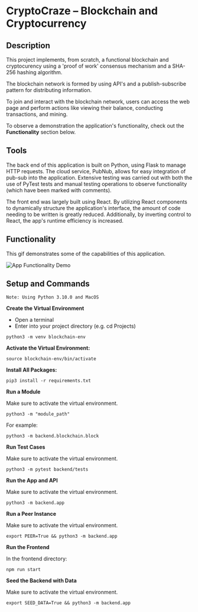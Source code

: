 # CryptoCraze – Blockchain and Cryptocurrency

## Description

This project implements, from scratch, a functional blockchain and cryptocurency using a 'proof of work' consensus mechanism and a SHA-256 hashing algorithm. 

The blockchain network is formed by using API's and a publish-subscribe pattern for distributing information. 

To join and interact with the blockchain network, users can access the web page and perform actions like viewing their balance, conducting transactions, and mining.

To observe a demonstration the application's functionality, check out the **Functionality** section below.

## Tools

The back end of this application is built on Python, using Flask to manage HTTP requests. The cloud service, PubNub, allows for easy integration of pub-sub into the application. Extensive testing was carried out with both the use of PyTest tests and manual testing operations to observe functionality (which have been marked with comments).

The front end was largely built using React. By utilizing React components to dynamically structure the application's interface, the amount of code needing to be written is greatly reduced. Additionally, by inverting control to React, the app's runtime efficiency is increased.

## Functionality

This gif demonstrates some of the capabilities of this application.

![App Functionality Demo](crypto_craze.gif)

## Setup and Commands

`Note: Using Python 3.10.0 and MacOS`

**Create the Virtual Environment**
- Open a terminal
- Enter into your project directory (e.g. cd Projects)
```
python3 -m venv blockchain-env
```

**Activate the Virtual Environment:**
``` 
source blockchain-env/bin/activate
```

**Install All Packages:**
```
pip3 install -r requirements.txt
```

**Run a Module**

Make sure to activate the virtual environment.
```
python3 -m "module_path"
```
For example:
```
python3 -m backend.blockchain.block
```

**Run Test Cases**

Make sure to activate the virtual environment.
```
python3 -m pytest backend/tests
```

**Run the App and API**

Make sure to activate the virtual environment.
```
python3 -m backend.app
```

**Run a Peer Instance**

Make sure to activate the virtual environment.
```
export PEER=True && python3 -m backend.app
```

**Run the Frontend**

In the frontend directory:
```
npm run start
```

**Seed the Backend with Data**

Make sure to activate the virtual environment.
```
export SEED_DATA=True && python3 -m backend.app
```
